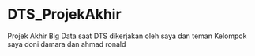 # DTS_ProjekAkhir
Projek Akhir Big Data saat DTS dikerjakan oleh saya dan teman Kelompok saya doni damara dan ahmad ronald
